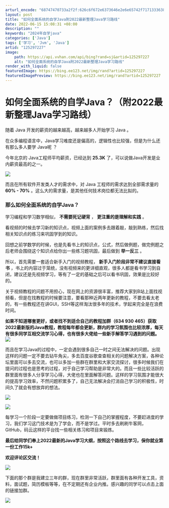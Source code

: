 ```yaml
---
arturl_encode: "68747470733a2f2f:626c6f672e6373646e2e6e65742f717133363834363737362f:61727469636c652f64657461696c732f313235323937323237"
layout: post
title: "如何全面系统的自学Java附2022最新整理Java学习路线"
date: 2022-06-15 15:08:31 +08:00
description: ""
keywords: "2024年自学java"
categories: ['Java']
tags: ['学习', 'Jvm', 'Java']
artid: "125297227"
image:
    path: https://api.vvhan.com/api/bing?rand=sj&artid=125297227
    alt: "如何全面系统的自学Java附2022最新整理Java学习路线"
render_with_liquid: false
featuredImage: https://bing.ee123.net/img/rand?artid=125297227
featuredImagePreview: https://bing.ee123.net/img/rand?artid=125297227
---
```


# 如何全面系统的自学Java？（附2022最新整理Java学习路线）

随着 Java 开发的薪资的越来越高，越来越多人开始学习 Java 。

在众多编程语言中，Java学习难度还是偏高的，逻辑性也比较强，但是为什么还有那么多人要学 Java呢 ？

今年北京的 Java工程师平均薪资，已经达到
**25.3K**
了，可以说做Java开发是业内薪资最高的之一。

![](https://i-blog.csdnimg.cn/blog_migrate/e585fe843f9220a7d528b0eb8e17625b.png)

而且在所有软件开发类人才的需求中，对 Java 工程师的需求达到全部需求量的
**60% - 70%**
。这么大的需求量，是其他任何技术岗位都无法比拟的。

### 那么如何全面系统的自学Java？

学习编程和学习数学相似，
**不需要死记硬背**
，
**更注重的是理解和实践**
。

看视频的时候去学习新的知识点，视频上面的案例多去跟着敲，敲到熟练，然后找相关知识点的练习来巩固学到的知识。

回想之前学数学的时候，也是先看书上的知识点，公式，然后做例题，做完例题之后老师会围绕这个知识点给你出一些练习题巩固，最后做到
**举一反三**
。

所以，首先需要一套适合新手入门的视频教程，
**新手入门阶段非常不建议直接看书**
，书上的内容过于笼统，没有视频来的更详细直观，很多人都是看书学习到自闭，建议还是先视频学习，等有了一定的基础之后可以看书巩固，效果是比较好的。

关于视频教程的问题不用担心，现在网上的资源很丰富，推荐大家到B站上面找视频看，但是在找教程的时候要注意，要看那种近两年更新的教程，不要去看太老的，有一些教程还在讲GUI，SSH等这样淘汰很多年的技术，学起来完全是在浪费时间。

**如果不知道哪套更好，或者找不到适合自己的教程加群（634 930 465）获取2022最新版的Java教程，教程每年都会更新，群内的学习氛围也比较浓厚，每天有很多同学互相交流学习心得，也有很多大佬给一些新手解答学习遇到的问题。**
​​​​​​​
![](https://i-blog.csdnimg.cn/blog_migrate/976b7df3442ed32c81069627a578322d.png)

而且在学习Java的过程中，一定会遇到很多自己一时之间无法解决的问题。出现这样的问题一定不要去钻牛角尖，多去百度谷歌查查相关的问题解决方案，各种论坛里面可以多去交流，也可以多加一些群在群里和大家交流探讨，很多时候我们在提问的过程也是思考的过程，对于自己学习帮助是非常大的。而且一些比较活跃的群里面有很多人分享学习心得，大佬也在里面解答问题。这样的学习氛围才能很大的提高学习效率，不然问题积累多了，自己无法解决会打消自己学习的积极性，时间久了就会有想放弃的想法。

![](https://i-blog.csdnimg.cn/blog_migrate/fba8fed94e17c1712a6e9362b3bf228a.png)

![](https://i-blog.csdnimg.cn/blog_migrate/ecf3fc0331fbd54d8c63e32c271856c2.png)

每学习一个阶段一定要做做项目练习，检测一下自己的掌握程度，不要赶进度的学习，我们学习这门技术是为了学会，而不是学过。平时多去刷刷牛客网，GitHub，码云这样的平台找一些相关练习和项目来锻炼。

**最后给同学们奉上2022最新的Java学习大纲，按照这个路线去学习，保你就业第一份工作15k+**

**欢迎评论区交流！**

**![](https://i-blog.csdnimg.cn/blog_migrate/9beeacc7db378b0968daf77436861010.png)**

下面的那个群是我建立三年的群，现在群里非常活跃，群里面有各种开发工具，资料，面试题，简历模板等等，在不定期还有企业内推。感兴趣的同学可以点击上面的链接加群。

![](https://i-blog.csdnimg.cn/blog_migrate/0288633078b487f36e00ea99246fc346.png)